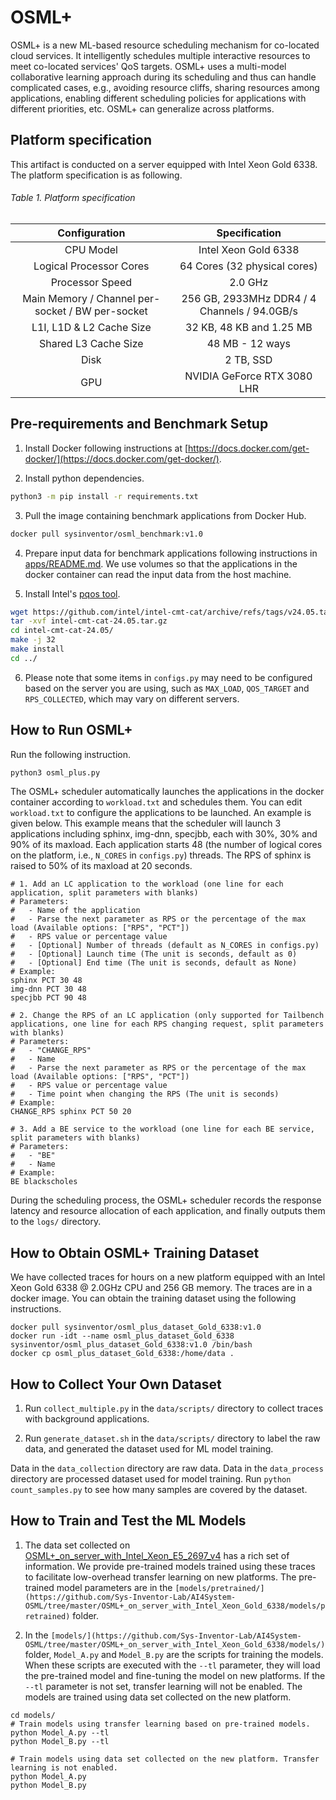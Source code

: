 # OSML+
OSML+ is a new ML-based resource scheduling mechanism for co-located cloud services. It intelligently schedules multiple interactive resources to meet co-located services' QoS targets. OSML+ uses a multi-model collaborative learning approach during its scheduling and thus can handle complicated cases, e.g., avoiding resource cliffs, sharing resources among applications, enabling different scheduling policies for applications with different priorities, etc. OSML+ can generalize across platforms.

## Platform specification
This artifact is conducted on a server equipped with Intel Xeon Gold 6338. The platform specification is as following.

###### Table 1. Platform specification
| Configuration           | Specification           |
| :---------------------: | :---------------------: | 
| CPU Model               | Intel Xeon Gold 6338    |
| Logical Processor Cores | 64 Cores (32 physical cores) |
| Processor Speed         | 2.0 GHz                  |
| Main Memory / Channel per-socket / BW per-socket | 256 GB, 2933MHz DDR4 / 4 Channels / 94.0GB/s|
| L1I, L1D & L2 Cache Size | 32 KB, 48 KB and 1.25 MB |
| Shared L3 Cache Size | 48 MB - 12 ways |
| Disk | 2 TB, SSD |
| GPU | NVIDIA GeForce RTX 3080 LHR |


## Pre-requirements and Benchmark Setup
1. Install Docker following instructions at [https://docs.docker.com/get-docker/](https://docs.docker.com/get-docker/).

2. Install python dependencies.
```bash
python3 -m pip install -r requirements.txt
```

3. Pull the image containing benchmark applications from Docker Hub.
``` bash
docker pull sysinventor/osml_benchmark:v1.0
```

4. Prepare input data for benchmark applications following instructions in [apps/README.md](https://github.com/Sys-Inventor-Lab/AI4System-OSML/tree/master/OSML+_on_server_with_Intel_Xeon_Gold_6338/apps/README.md). We use volumes so that the applications in the docker container can read the input data from the host machine.

5. Install Intel's [pqos tool](https://github.com/intel/intel-cmt-cat).
```bash
wget https://github.com/intel/intel-cmt-cat/archive/refs/tags/v24.05.tar.gz
tar -xvf intel-cmt-cat-24.05.tar.gz
cd intel-cmt-cat-24.05/
make -j 32
make install
cd ../
```

6. Please note that some items in `configs.py` may need to be configured based on the server you are using, such as `MAX_LOAD`, `QOS_TARGET` and `RPS_COLLECTED`, which may vary on different servers.

## How to Run OSML+
Run the following instruction.
```bash
python3 osml_plus.py
```

The OSML+ scheduler automatically launches the applications in the docker container according to `workload.txt` and schedules them. You can edit `workload.txt` to configure the applications to be launched. An example is given below. This example means that the scheduler will launch 3 applications including sphinx, img-dnn, specjbb, each with 30%, 30% and 90% of its maxload. Each application starts 48 (the number of logical cores on the platform, i.e., `N_CORES` in `configs.py`) threads. The RPS of sphinx is raised to 50% of its maxload at 20 seconds.
```
# 1. Add an LC application to the workload (one line for each application, split parameters with blanks)
# Parameters:
#   - Name of the application
#   - Parse the next parameter as RPS or the percentage of the max load (Available options: ["RPS", "PCT"])
#   - RPS value or percentage value
#   - [Optional] Number of threads (default as N_CORES in configs.py)
#   - [Optional] Launch time (The unit is seconds, default as 0)
#   - [Optional] End time (The unit is seconds, default as None)
# Example:
sphinx PCT 30 48
img-dnn PCT 30 48
specjbb PCT 90 48

# 2. Change the RPS of an LC application (only supported for Tailbench applications, one line for each RPS changing request, split parameters with blanks)
# Parameters:
#   - "CHANGE_RPS"
#   - Name
#   - Parse the next parameter as RPS or the percentage of the max load (Available options: ["RPS", "PCT"])
#   - RPS value or percentage value
#   - Time point when changing the RPS (The unit is seconds)
# Example:
CHANGE_RPS sphinx PCT 50 20

# 3. Add a BE service to the workload (one line for each BE service, split parameters with blanks)
# Parameters:
#   - "BE"
#   - Name
# Example:
BE blackscholes
```

During the scheduling process, the OSML+ scheduler records the response latency and resource allocation of each application, and finally outputs them to the `logs/` directory.

## How to Obtain OSML+ Training Dataset
We have collected traces for hours on a new platform equipped with an Intel Xeon Gold 6338 @ 2.0GHz CPU and 256 GB memory. The traces are in a docker image. You can obtain the training dataset using the following instructions.
```
docker pull sysinventor/osml_plus_dataset_Gold_6338:v1.0
docker run -idt --name osml_plus_dataset_Gold_6338 sysinventor/osml_plus_dataset_Gold_6338:v1.0 /bin/bash
docker cp osml_plus_dataset_Gold_6338:/home/data .
```

## How to Collect Your Own Dataset
1. Run `collect_multiple.py` in the `data/scripts/` directory to collect traces with background applications.
   
2. Run `generate_dataset.sh` in the `data/scripts/` directory to label the raw data, and generated the dataset used for ML model training.

Data in the `data_collection` directory are raw data. Data in the `data_process` directory are processed dataset used for model training. Run `python count_samples.py` to see how many samples are covered by the dataset.

## How to Train and Test the ML Models
1. The data set collected on [OSML+_on_server_with_Intel_Xeon_E5_2697_v4](https://github.com/Sys-Inventor-Lab/AI4System-OSML/tree/master/OSML+_on_server_with_Intel_Xeon_E5_2697_v4) has a rich set of information. We provide pre-trained models trained using these traces to facilitate low-overhead transfer learning on new platforms. The pre-trained model parameters are in the `[models/pretrained/](https://github.com/Sys-Inventor-Lab/AI4System-OSML/tree/master/OSML+_on_server_with_Intel_Xeon_Gold_6338/models/pretrained)` folder. 

2. In the `[models/](https://github.com/Sys-Inventor-Lab/AI4System-OSML/tree/master/OSML+_on_server_with_Intel_Xeon_Gold_6338/models/)` folder, `Model_A.py` and `Model_B.py` are the scripts for training the models. When these scripts are executed with the `--tl` parameter, they will load the pre-trained model and fine-tuning the model on new platforms. If the `--tl` parameter is not set, transfer learning will not be enabled. The models are trained using data set collected on the new platform.
```
cd models/
# Train models using transfer learning based on pre-trained models.
python Model_A.py --tl
python Model_B.py --tl

# Train models using data set collected on the new platform. Transfer learning is not enabled.
python Model_A.py
python Model_B.py
```

